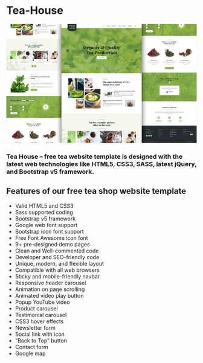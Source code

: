 # Tea-House
![preview img](/tea-shop.jpg)

### Tea House – free tea website template is designed with the latest web technologies like HTML5, CSS3, SASS, latest jQuery, and Bootstrap v5 framework. 

## Features of our free tea shop website template
- Valid HTML5 and CSS3
-  Sass supported coding
- Bootstrap v5 framework
- Google web font support
- Bootstrap icon font support
- Free Font Awesome icon font
- 9+ pre-designed demo pages
- Clean and Well-commented code
- Developer and SEO-friendly code
- Unique, modern, and flexible layout
- Compatible with all web browsers
- Sticky and mobile-friendly navbar
- Responsive header carousel
- Animation on page scrolling
- Animated video play button
- Popup YouTube video
- Product carousel
- Testimonial carousel
- CSS3 hover effects
- Newsletter form
- Social link with icon
- “Back to Top” button
- Contact form
- Google map
